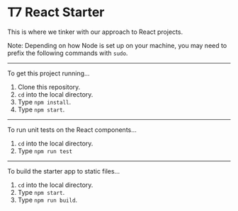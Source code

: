 # T7 React Starter

This is where we tinker with our approach to React projects.

Note: Depending on how Node is set up on your machine, you may need to prefix the following commands with `sudo`.

---

To get this project running…

1. Clone this repository.
2. `cd` into the local directory.
3. Type `npm install`.
4. Type `npm start`.

---

To run unit tests on the React components…

1. `cd` into the local directory.
2. Type `npm run test`

---

To build the starter app to static files…

1. `cd` into the local directory.
2. Type `npm start`.
3. Type `npm run build`.